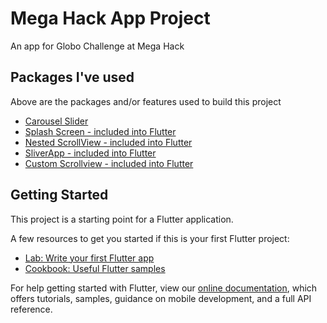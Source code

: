 # Mega Hack App Project

An app for Globo Challenge at Mega Hack

## Packages I've used

Above are the packages and/or features used to build this project
- [Carousel Slider](https://pub.dev/packages/carousel_slider)
- [Splash Screen - included into Flutter](https://flutter.dev/docs/development/ui/advanced/splash-screen)
- [Nested ScrollView - included into Flutter](https://api.flutter.dev/flutter/widgets/NestedScrollView-class.html)
- [SliverApp - included into Flutter](https://api.flutter.dev/flutter/material/SliverAppBar-class.html)
- [Custom Scrollview - included into Flutter](https://api.flutter.dev/flutter/widgets/CustomScrollView-class.html)

## Getting Started

This project is a starting point for a Flutter application.

A few resources to get you started if this is your first Flutter project:

- [Lab: Write your first Flutter app](https://flutter.dev/docs/get-started/codelab)
- [Cookbook: Useful Flutter samples](https://flutter.dev/docs/cookbook)

For help getting started with Flutter, view our
[online documentation](https://flutter.dev/docs), which offers tutorials,
samples, guidance on mobile development, and a full API reference.
